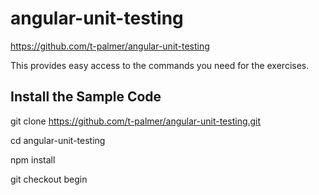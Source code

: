 # angular-unit-testing
https://github.com/t-palmer/angular-unit-testing

This provides easy access to the commands you need for the exercises.

## Install the Sample Code
git clone https://github.com/t-palmer/angular-unit-testing.git

cd angular-unit-testing

npm install

git checkout begin




